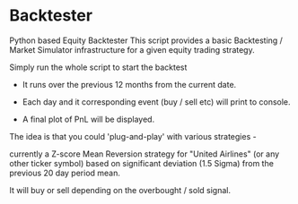 # Backtester

Python based Equity Backtester
This script provides a basic Backtesting / Market Simulator infrastructure for a given equity trading strategy.

Simply run the whole script to start the backtest

- It runs over the previous 12 months from the current date.

- Each day and it corresponding event (buy / sell etc) will print to console.

- A final plot of PnL will be displayed.

The idea is that you could 'plug-and-play' with various strategies -

currently a Z-score Mean Reversion strategy for "United Airlines" (or any other ticker symbol) based on significant deviation (1.5 Sigma) from the previous 20 day period mean.

It will buy or sell depending on the overbought / sold signal.

